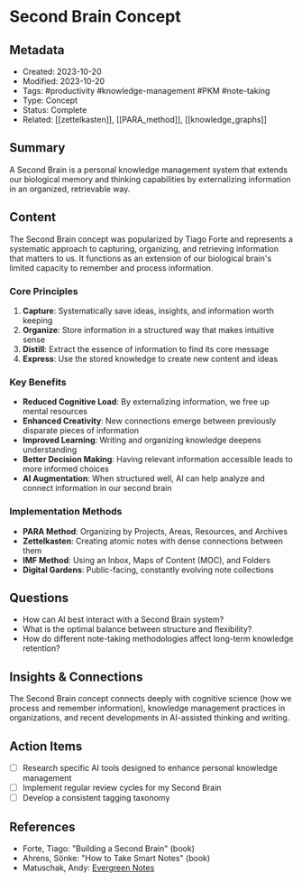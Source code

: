# Second Brain Concept

## Metadata
- Created: 2023-10-20
- Modified: 2023-10-20
- Tags: #productivity #knowledge-management #PKM #note-taking
- Type: Concept
- Status: Complete
- Related: [[zettelkasten]], [[PARA_method]], [[knowledge_graphs]]

## Summary
A Second Brain is a personal knowledge management system that extends our biological memory and thinking capabilities by externalizing information in an organized, retrievable way.

## Content

The Second Brain concept was popularized by Tiago Forte and represents a systematic approach to capturing, organizing, and retrieving information that matters to us. It functions as an extension of our biological brain's limited capacity to remember and process information.

### Core Principles

1. **Capture**: Systematically save ideas, insights, and information worth keeping
2. **Organize**: Store information in a structured way that makes intuitive sense
3. **Distill**: Extract the essence of information to find its core message
4. **Express**: Use the stored knowledge to create new content and ideas

### Key Benefits

- **Reduced Cognitive Load**: By externalizing information, we free up mental resources
- **Enhanced Creativity**: New connections emerge between previously disparate pieces of information
- **Improved Learning**: Writing and organizing knowledge deepens understanding
- **Better Decision Making**: Having relevant information accessible leads to more informed choices
- **AI Augmentation**: When structured well, AI can help analyze and connect information in our second brain

### Implementation Methods

- **PARA Method**: Organizing by Projects, Areas, Resources, and Archives
- **Zettelkasten**: Creating atomic notes with dense connections between them
- **IMF Method**: Using an Inbox, Maps of Content (MOC), and Folders
- **Digital Gardens**: Public-facing, constantly evolving note collections

## Questions
- How can AI best interact with a Second Brain system?
- What is the optimal balance between structure and flexibility?
- How do different note-taking methodologies affect long-term knowledge retention?

## Insights & Connections
The Second Brain concept connects deeply with cognitive science (how we process and remember information), knowledge management practices in organizations, and recent developments in AI-assisted thinking and writing.

## Action Items
- [ ] Research specific AI tools designed to enhance personal knowledge management
- [ ] Implement regular review cycles for my Second Brain
- [ ] Develop a consistent tagging taxonomy

## References
- Forte, Tiago: "Building a Second Brain" (book)
- Ahrens, Sönke: "How to Take Smart Notes" (book)
- Matuschak, Andy: [Evergreen Notes](https://notes.andymatuschak.org/Evergreen_notes) 